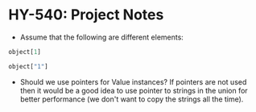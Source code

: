 # HY-540: Project Notes

* Assume that the following are different elements:
```JavaScript
object[1]

object["1"]
```

* Should we use pointers for Value instances? If pointers are not used then it would be a good idea to use pointer to strings in the union for better performance (we don't want to copy the strings all the time).